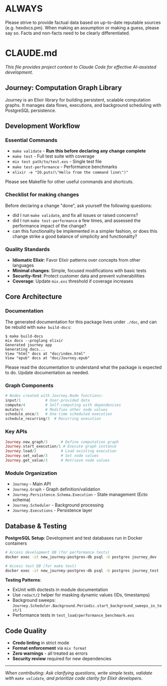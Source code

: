 # ALWAYS

Please strive to provide factual data based on up-to-date reputable sources (e.g. hexdocs.pm). When making an assumption or making a guess, please say so. Facts and non-facts need to be clearly differentiated.

# CLAUDE.md

*This file provides project context to Claude Code for effective AI-assisted development.*

## Journey: Computation Graph Library

Journey is an Elixir library for building persistent, scalable computation graphs. It manages data flows, executions, and background scheduling with PostgreSQL persistence.

## Development Workflow

### Essential Commands
- `make validate` - **Run this before declaring any change complete**
- `make test` - Full test suite with coverage
- `mix test path/to/test.exs` - Single test file
- `make test-performance` - Performance benchmarks 
- `elixir -e "IO.puts(\"Hello from the command line\")"`

Please see Makefile for other useful commands and shortcuts.

### Checklist for making changes

Before declaring a change "done", ask yourself the following questions:
- did I run `make validate`, and fix all issues or raised concerns?
- did I run `make test-performance` a few times, and assessed the performance impact of the change?
- can this functionality be implemented in a simpler fashion, or does this change strike a good balance of simplicity and functionality?
 

### Quality Standards
- **Idiomatic Elixir**: Favor Elixir patterns over concepts from other languages
- **Minimal changes**: Simple, focused modifications with basic tests
- **Security-first**: Protect customer data and prevent vulnerabilities
- **Coverage**: Update `mix.exs` threshold if coverage increases

## Core Architecture

### Documentation

The generated documentation for this package lives under `./doc`, and can be rebuild with `make build-docs`:
```
$ make build-docs
mix docs --proglang elixir
Generated journey app
Generating docs...
View "html" docs at "doc/index.html"
View "epub" docs at "doc/Journey.epub"
```

Please read the documentation to understand what the package is expected to do. Update documentation as needed.


### Graph Components
```elixir
# Nodes created with Journey.Node functions:
input/1           # User-provided data
compute/4         # Self-computing with dependencies  
mutate/4          # Modifies other node values
schedule_once/3   # One-time scheduled execution
schedule_recurring/3  # Recurring execution
```

### Key APIs
```elixir
Journey.new_graph/3      # Define computation graph
Journey.start_execution/1 # Execute graph instance
Journey.load/2           # Load existing execution
Journey.set_value/3      # Set node values
Journey.get_value/3      # Retrieve node values
```

### Module Organization
- `Journey` - Main API
- `Journey.Graph` - Graph definition/validation
- `Journey.Persistence.Schema.Execution` - State management (Ecto schema)
- `Journey.Scheduler` - Background processing
- `Journey.Executions` - Persistence layer

## Database & Testing

**PostgreSQL Setup**: Development and test databases run in Docker containers
```bash
# Access development DB (for performance tests)
docker exec -it new_journey-postgres-db psql -U postgres journey_dev

# Access test DB (for make test)  
docker exec -it new_journey-postgres-db psql -U postgres journey_test
```

**Testing Patterns**:
- ExUnit with doctests in module documentation
- Use `redact/2` helper for masking dynamic values (IDs, timestamps)
- Background sweeps: `Journey.Scheduler.Background.Periodic.start_background_sweeps_in_test/1`
- Performance tests in `test_load/performance_benchmark.exs`

## Code Quality

- **Credo linting** in strict mode
- **Format enforcement** via `mix format`
- **Zero warnings** - all treated as errors
- **Security review** required for new dependencies

---

*When contributing: Ask clarifying questions, write simple tests, validate with `make validate`, and prioritize code clarity for Elixir developers.*

